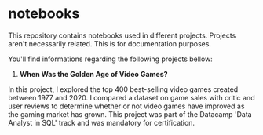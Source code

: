 # notebooks

This repository contains notebooks used in different projects. Projects aren't necessarily related. This is for documentation purposes.

You'll find informations regarding the following projects bellow:

1. **When Was the Golden Age of Video Games?**

In this project, I explored the top 400 best-selling video games created between 1977 and 2020. I compared a dataset on game sales with critic and user reviews to determine whether or not video games have improved as the gaming market has grown. This project was part of the Datacamp 'Data Analyst in SQL' track and was mandatory for certification.
